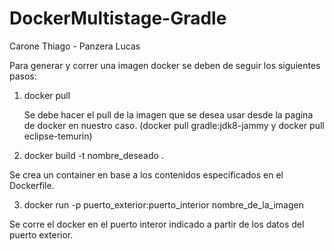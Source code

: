 # DockerMultistage-Gradle
Carone Thiago - Panzera Lucas

Para generar y correr una imagen docker se deben de seguir los siguientes pasos:

1) docker pull
   
   Se debe hacer el pull de la imagen que se desea usar desde la pagina de docker en nuestro caso.
  (docker pull gradle:jdk8-jammy y docker pull eclipse-temurin)


2) docker build -t nombre_deseado .
   
Se crea un container en base a los contenidos especificados en el Dockerfile.


3) docker run -p puerto_exterior:puerto_interior nombre_de_la_imagen
   
Se corre el docker en el puerto interor indicado a partir de los datos del puerto exterior.
